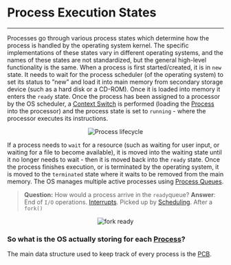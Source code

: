 # Process Execution States
<hr>

Processes go through various process states which determine how the process is handled by the operating system kernel. The specific implementations of these states vary in different operating systems, and the names of these states are not standardized, but the general high-level functionality is the same.
When a process is first started/created, it is in `new` state. It needs to wait for the process scheduler (of the operating system) to set its status to ”new” and load it into main memory from secondary storage device (such as a hard disk or a CD-ROM). Once it is loaded into memory it enters the `ready` state. Once the process has been assigned to a processor by the OS scheduler, a [Context Switch](Context_Switch.md) is performed (loading the [Process](Process.md) into the processor) and the process state is set to `running` - where the processor executes its instructions.

<p align="center">
	<img src="https://zitoc.com/wp-content/uploads/2019/02/process-state.png" alt="Process lifecycle">
</p>

If a process needs to `wait` for a resource (such as waiting for user input, or waiting for a file to become available), it is moved into the waiting state until it no longer needs to wait - then it is moved back into the `ready` state. Once the process finishes execution, or is terminated by the operating system, it is moved to the `terminated` state where it waits to be removed from the main memory. The OS manages multiple active processes using [Process Queues](Process_Queues.md).

>**Question:** How would a process arrive in the `ready`queue?
>**Answer**:   End of `I/O` operations. [Interrupts](Interrupts.md). Picked up by [Scheduling](Scheduling.md). After a `fork()`
>
<p align="center">
	<img src="https://cdn.discordapp.com/attachments/308462534082428938/820798938343800832/unknown.png" alt="fork ready">
</p>

### So what is the OS actually storing for each [Process](Process.md)?
The main data structure used to keep track of every process is the [PCB](PCB.md).
